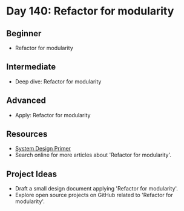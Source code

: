 # Day 140: Refactor for modularity

## Beginner
- Refactor for modularity

## Intermediate
- Deep dive: Refactor for modularity

## Advanced
- Apply: Refactor for modularity

## Resources
- [System Design Primer](https://github.com/donnemartin/system-design-primer/search?q=Refactor+for+modularity)
- Search online for more articles about 'Refactor for modularity'.

## Project Ideas
- Draft a small design document applying 'Refactor for modularity'.
- Explore open source projects on GitHub related to 'Refactor for modularity'.

